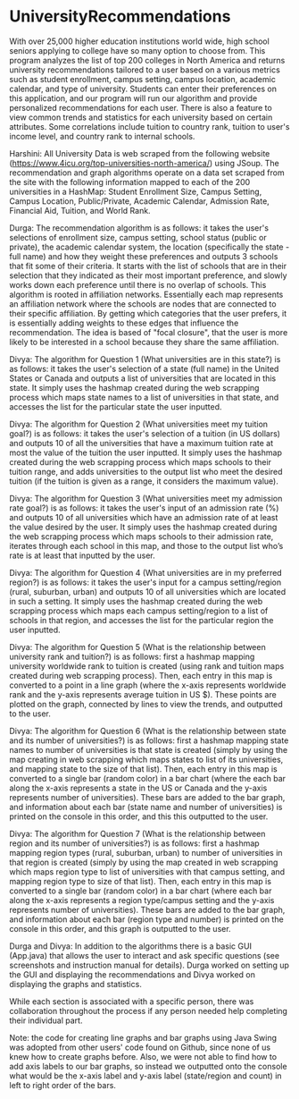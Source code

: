 # UniversityRecommendations

With over 25,000 higher education institutions world wide, high school seniors applying to college have so many option to choose from. This program analyzes the list of top 200 colleges in North America and returns university recommendations tailored to a user based on a various metrics such as student enrollment, campus setting, campus location, academic calendar, and type of university. Students can enter their preferences on this application, and our program will run our algorithm and provide personalized recommendations for each user. There is also a feature to view common trends and statistics for each university based on certain attributes. Some correlations include tuition to country rank, tuition to user's income level, and country rank to internal schools.

Harshini: All University Data is web scraped from the following website (https://www.4icu.org/top-universities-north-america/) using JSoup. The recommendation and graph algorithms operate on a data set scraped from the site with the following information mapped to each of the 200 universities in a HashMap: Student Enrollment Size, Campus Setting, Campus Location, Public/Private, Academic Calendar, Admission Rate, Financial Aid, Tuition, and World Rank.

Durga: The recommendation algorithm is as follows: it takes the user's selections of enrollment size, campus setting, school status (public or private), the academic calendar system, the location (specifically the state - full name) and how they weight these preferences and outputs 3 schools that fit some of their criteria. It starts with the list of schools that are in their selection that they indicated as their most important preference, and slowly works down each preference until there is no overlap of schools. This algorithm is rooted in affiliation networks. Essentially each map represents an affiliation network where the schools are nodes that are connected to their specific affiliation. By getting which categories that the user prefers, it is essentially adding weights to these edges that influence the recommendation. The idea is based of "focal closure", that the user is more likely to be interested in a school because they share the same affiliation.

Divya: The algorithm for Question 1 (What universities are in this state?) is as follows: it takes the user's selection of a state (full name) in the United States or Canada and outputs a list of universities that are located in this state. It simply uses the hashmap created during the web scrapping process which maps state names to a list of universities in that state, and accesses the list for the particular state the user inputted.

Divya: The algorithm for Question 2 (What universities meet my tuition goal?) is as follows: it takes the user's selection of a tuition (in US dollars) and outputs 10 of all the universities that have a maximum tuition rate at most the value of the tuition the user inputted. It simply uses the hashmap created during the web scrapping process which maps schools to their tuition range, and adds universities to the output list who meet the desired tuition (if the tuition is given as a range, it considers the maximum value).

Divya: The algorithm for Question 3 (What universities meet my admission rate goal?) is as follows: it takes the user's input of an admission rate (%) and outputs 10 of all universities which have an admission rate of at least the value desired by the user. It simply uses the hashmap created during the web scrapping process which maps schools to their admission rate, iterates through each school in this map, and those to the output list who’s rate is at least that inputted by the user.

Divya: The algorithm for Question 4 (What universities are in my preferred region?) is as follows: it takes the user's input for a campus setting/region (rural, suburban, urban) and outputs 10 of all universities which are located in such a setting. It simply uses the hashmap created during the web scrapping process which maps each campus setting/region to a list of schools in that region, and accesses the list for the particular region the user inputted.

Divya: The algorithm for Question 5 (What is the relationship between university rank and tuition?) is as follows: first a hashmap mapping university worldwide rank to tuition is created (using rank and tuition maps created during web scrapping process). Then, each entry in this map is converted to a point in a line graph (where the x-axis represents worldwide rank and the y-axis represents average tuition in US $). These points are plotted on the graph, connected by lines to view the trends, and outputted to the user.

Divya: The algorithm for Question 6 (What is the relationship between state and its number of universities?) is as follows: first a hashmap mapping state names to number of universities is that state is created (simply by using the map creating in web scrapping which maps states to list of its universities, and mapping state to the size of that list). Then, each entry in this map is converted to a single bar (random color) in a bar chart (where the each bar along the x-axis represents a state in the US or Canada and the y-axis represents number of universities). These bars are added to the bar graph, and information about each bar (state name and number of universities) is printed on the console in this order, and this this outputted to the user.

Divya: The algorithm for Question 7 (What is the relationship between region and its number of universities?) is as follows: first a hashmap mapping region types (rural, suburban, urban) to number of universities in that region is created (simply by using the map created in web scrapping which maps region type to list of universities with that campus setting, and mapping region type to size of that list). Then, each entry in this map is converted to a single bar (random color) in a bar chart (where each bar along the x-axis represents a region type/campus setting and the y-axis represents number of universities). These bars are added to the bar graph, and information about each bar (region type and number) is printed on the console in this order, and this graph is outputted to the user.

Durga and Divya: In addition to the algorithms there is a basic GUI (App.java) that allows the user to interact and ask specific questions (see screenshots and instruction manual for details). Durga worked on setting up the GUI and displaying the recommendations and Divya worked on displaying the graphs and statistics.

While each section is associated with a specific person, there was collaboration throughout the process if any person needed help completing their individual part.

Note: the code for creating line graphs and bar graphs using Java Swing was adopted from other users' code found on Github, since none of us knew how to create graphs before. Also, we were not able to find how to add axis labels to our bar graphs, so instead we outputted onto the console what would be the x-axis label and y-axis label (state/region and count) in left to right order of the bars.

